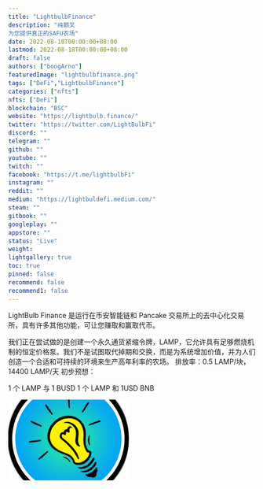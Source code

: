 ```yaml
---
title: "LightbulbFinance"
description: "纯鹅叉
为您提供真正的SAFU农场"
date: 2022-08-18T00:00:00+08:00
lastmod: 2022-08-18T00:00:00+08:00
draft: false
authors: ["boogArno"]
featuredImage: "lightbulbfinance.png"
tags: ["DeFi","LightbulbFinance"]
categories: ["nfts"]
nfts: ["DeFi"]
blockchain: "BSC"
website: "https://lightbulb.finance/"
twitter: "https://twitter.com/LightBulbFi"
discord: ""
telegram: ""
github: ""
youtube: ""
twitch: ""
facebook: "https://t.me/lightbulbFi"
instagram: ""
reddit: ""
medium: "https://lightbuldefi.medium.com/"
steam: ""
gitbook: ""
googleplay: ""
appstore: ""
status: "Live"
weight: 
lightgallery: true
toc: true
pinned: false
recommend: false
recommend1: false
---
```

LightBulb Finance 是运行在币安智能链和 Pancake 交易所上的去中心化交易所，具有许多其他功能，可让您赚取和赢取代币。

我们正在尝试做的是创建一个永久通货紧缩令牌，LAMP，它允许具有足够燃烧机制的恒定价格泵。我们不是试图取代掉期和交换，而是为系统增加价值，并为人们创造一个合适和可持续的环境来生产高年利率的农场。
排放率：0.5 LAMP/块，14400 LAMP/天
初步预想：

  1 个 LAMP 与 1 BUSD
  1 个 LAMP 和 1USD BNB

![lightbulbfinance-dapp-defi-bsc-image1_d87733120bd3e33833b0b6d7a787f156](lightbulbfinance-dapp-defi-bsc-image1_d87733120bd3e33833b0b6d7a787f156.png)